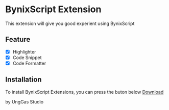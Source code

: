 # BynixScript Extension
This extension will give you good experient using BynixScript
## Feature
- [x] Highlighter
- [x] Code Snippet
- [x] Code Formatter
## Installation
To install BynixScript Extensions, you can press the buton below
[Download](https://marketplace.visualstudio.com/item?itemName=UngGasStudio.BynixScript-Extension)

by UngGas Studio